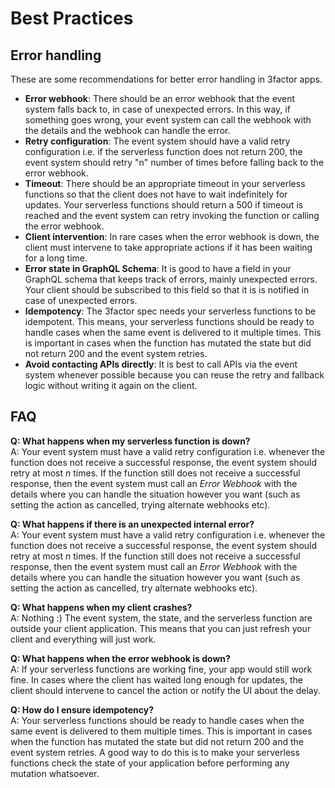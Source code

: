 # Best Practices

## Error handling

These are some recommendations for better error handling in 3factor apps.

- **Error webhook**: There should be an error webhook that the event system falls back to, in case of unexpected errors. In this way, if something goes wrong, your event system can call the webhook with the details and the webhook can handle the error.
- **Retry configuration**: The event system should have a valid retry configuration i.e. if the serverless function does not return 200, the event system should retry "n" number of times before falling back to the error webhook.
- **Timeout**: There should be an appropriate timeout in your serverless functions so that the client does not have to wait indefinitely for updates. Your serverless functions should return a 500 if timeout is reached and the event system can retry invoking the function or calling the error webhook.
- **Client intervention**: In rare cases when the error webhook is down, the client must intervene to take appropriate actions if it has been waiting for a long time.
- **Error state in GraphQL Schema**: It is good to have a field in your GraphQL schema that keeps track of errors, mainly unexpected errors. Your client should be subscribed to this field so that it is is notified in case of unexpected errors.
- **Idempotency**: The 3factor spec needs your serverless functions to be idempotent. This means, your serverless functions should be ready to handle cases when the same event is delivered to it multiple times. This is important in cases when the function has mutated the state but did not return 200 and the event system retries.
- **Avoid contacting APIs directly**: It is best to call APIs via the event system whenever possible because you can reuse the retry and fallback logic without writing it again on the client.

## FAQ

**Q: What happens when my serverless function is down?**<br>
A: Your event system must have a valid retry configuration i.e. whenever the function does not receive a successful response, the event system should retry at most *n* times. If the function still does not receive a successful response, then the event system must call an *Error Webhook* with the details where you can handle the situation however you want (such as setting the action as cancelled, trying alternate webhooks etc).

**Q: What happens if there is an unexpected internal error?**<br>
A: Your event system must have a valid retry configuration i.e. whenever the function does not receive a successful response, the event system should retry at most *n* times. If the function still does not receive a successful response, then the event system must call an *Error Webhook* with the details where you can handle the situation however you want (such as setting the action as cancelled, try alternate webhooks etc).

**Q: What happens when my client crashes?**<br>
A: Nothing :) The event system, the state, and the serverless function are outside your client application. This means that you can just refresh your client and everything will just work.

**Q: What happens when the error webhook is down?**<br>
A: If your serverless functions are working fine, your app would still work fine. In cases where the client has waited long enough for updates, the client should intervene to cancel the action or notify the UI about the delay.

**Q: How do I ensure idempotency?**<br>
A: Your serverless functions should be ready to handle cases when the same event is delivered to them multiple times. This is important in cases when the function has mutated the state but did not return 200 and the event system retries. A good way to do this is to make your serverless functions check the state of your application before performing any mutation whatsoever.

